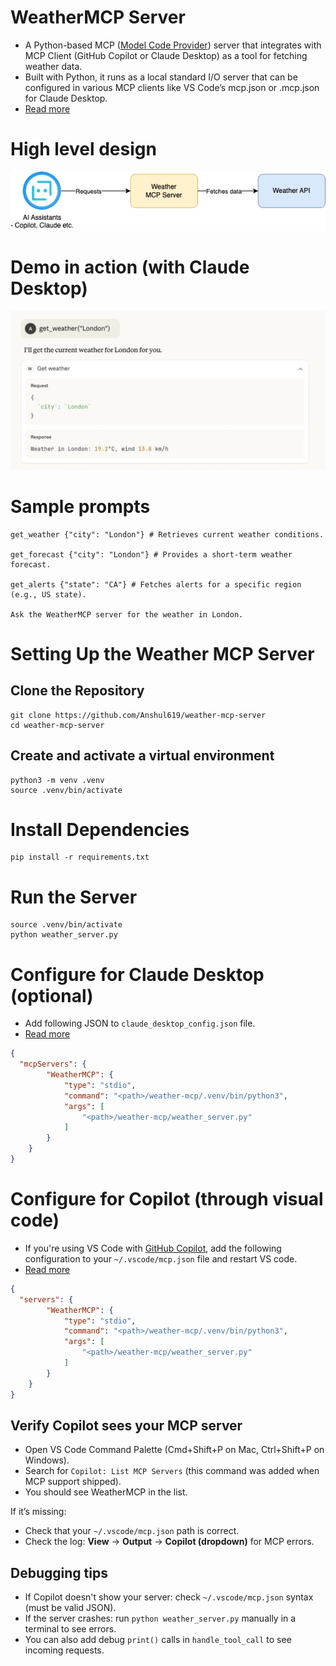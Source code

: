 # WeatherMCP Server
- A Python-based MCP ([Model Code Provider](https://github.com/Anshul619/AI-ML-design-services/blob/main/MCP/Readme.md)) server that integrates with MCP Client (GitHub Copilot or Claude Desktop) as a tool for fetching weather data. 
- Built with Python, it runs as a local standard I/O server that can be configured in various MCP clients like VS Code’s mcp.json or .mcp.json for Claude Desktop.
- [Read more](https://modelcontextprotocol.io/docs/develop/build-server)

# High level design

![](assets/Weather-MCP-Server.drawio.png)

# Demo in action (with Claude Desktop)

![](assets/claude-demo.png)

# Sample prompts

````shell
get_weather {"city": "London"} # Retrieves current weather conditions.

get_forecast {"city": "London"} # Provides a short-term weather forecast.

get_alerts {"state": "CA"} # Fetches alerts for a specific region (e.g., US state).

Ask the WeatherMCP server for the weather in London.
````

# Setting Up the Weather MCP Server

## Clone the Repository

````shell
git clone https://github.com/Anshul619/weather-mcp-server
cd weather-mcp-server
````

## Create and activate a virtual environment

````shell
python3 -m venv .venv
source .venv/bin/activate
````

# Install Dependencies

````shell
pip install -r requirements.txt
````

# Run the Server

````shell
source .venv/bin/activate
python weather_server.py
````

# Configure for Claude Desktop (optional)
- Add following JSON to `claude_desktop_config.json` file.
- [Read more](https://modelcontextprotocol.io/docs/develop/build-server)

````json
{
  "mcpServers": {
		"WeatherMCP": {
			"type": "stdio",
			"command": "<path>/weather-mcp/.venv/bin/python3",
			"args": [
				"<path>/weather-mcp/weather_server.py"
			]
		}
	}
}
````

# Configure for Copilot (through visual code)
- If you're using VS Code with [GitHub Copilot](https://github.com/features/copilot), add the following configuration to your `~/.vscode/mcp.json` file and restart VS code.
- [Read more](https://code.visualstudio.com/docs/copilot/customization/mcp-servers)

````json
{
  "servers": {
		"WeatherMCP": {
			"type": "stdio",
			"command": "<path>/weather-mcp/.venv/bin/python3",
			"args": [
				"<path>/weather-mcp/weather_server.py"
			]
		}
	}
}
````

## Verify Copilot sees your MCP server
- Open VS Code Command Palette (Cmd+Shift+P on Mac, Ctrl+Shift+P on Windows).
- Search for `Copilot: List MCP Servers` (this command was added when MCP support shipped).
- You should see WeatherMCP in the list.

If it’s missing:
- Check that your `~/.vscode/mcp.json` path is correct.
- Check the log: **View** → **Output** → **Copilot (dropdown)** for MCP errors.

## Debugging tips
- If Copilot doesn't show your server: check `~/.vscode/mcp.json` syntax (must be valid JSON).
- If the server crashes: run `python weather_server.py` manually in a terminal to see errors.
- You can also add debug `print()` calls in `handle_tool_call` to see incoming requests.